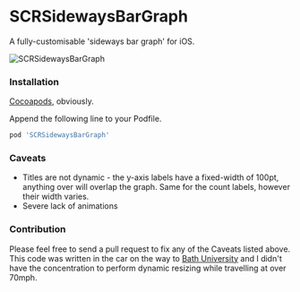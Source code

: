 SCRSidewaysBarGraph
===================

A fully-customisable 'sideways bar graph' for iOS.

![SCRSidewaysBarGraph](http://f.cl.ly/items/3P420I1t2B181b3V183x/Image%202014-06-20%20at%2012.09.44%20am.png)

### Installation

[Cocoapods](http://cocoapods.org), obviously.

Append the following line to your Podfile.
```bash
pod 'SCRSidewaysBarGraph'
```

### Caveats

- Titles are not dynamic - the y-axis labels have a fixed-width of 100pt, anything over will overlap the graph. Same for the count labels, however their width varies.
- Severe lack of animations

### Contribution

Please feel free to send a pull request to fix any of the Caveats listed above. This code was written in the car on the way to [Bath University](http://www.bath.ac.uk/) and I didn't have the concentration to perform dynamic resizing while travelling at over 70mph.
